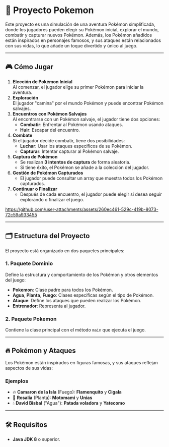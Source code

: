 # 🐾 Proyecto Pokemon

Este proyecto es una simulación de una aventura Pokémon simplificada, donde los jugadores pueden elegir su Pokémon inicial, explorar el mundo, combatir y capturar nuevos Pokémon. Además, los Pokémon añadidos están inspirados en personajes famosos, y sus ataques están relacionados con sus vidas, lo que añade un toque divertido y único al juego.

---

## 🎮 Cómo Jugar
1. **Elección de Pokémon Inicial**  
   Al comenzar, el jugador elige su primer Pokémon para iniciar la aventura.
2. **Exploración**  
   El jugador "camina" por el mundo Pokémon y puede encontrar Pokémon salvajes.
3. **Encuentros con Pokémon Salvajes**  
   Al encontrarse con un Pokémon salvaje, el jugador tiene dos opciones:  
   - **Combatir**: Enfrentar al Pokémon usando ataques.  
   - **Huir**: Escapar del encuentro.
4. **Combate**  
   Si el jugador decide combatir, tiene dos posibilidades:  
   - **Luchar**: Usar los ataques específicos de su Pokémon.  
   - **Capturar**: Intentar capturar al Pokémon salvaje.
5. **Captura de Pokémon**  
   - Se realizan **3 intentos de captura** de forma aleatoria.  
   - Si tiene éxito, el Pokémon se añade a la colección del jugador.  
6. **Gestión de Pokémon Capturados**  
   - El jugador puede consultar un array que muestra todos los Pokémon capturados.
7. **Continuar o Finalizar**  
   - Después de cada encuentro, el jugador puede elegir si desea seguir explorando o finalizar el juego.


https://github.com/user-attachments/assets/260ec461-529c-419b-8073-72c59a933455


---

## 🗂️ Estructura del Proyecto
El proyecto está organizado en dos paquetes principales:

### **1. Paquete Dominio**
Define la estructura y comportamiento de los Pokémon y otros elementos del juego:
- **Pokemon**: Clase padre para todos los Pokémon.
- **Agua**, **Planta**, **Fuego**: Clases específicas según el tipo de Pokémon.
- **Ataque**: Define los ataques que pueden realizar los Pokémon.
- **Entrenador**: Representa al jugador.

### **2. Paquete Pokemon**
Contiene la clase principal con el método `main` que ejecuta el juego.

---

## 🔥 Pokémon y Ataques
Los Pokémon están inspirados en figuras famosas, y sus ataques reflejan aspectos de sus vidas:

### **Ejemplos**
- 🔥 **Camaron de la Isla** (Fuego): **Flamenquito** y **Cigala**
- 🌱 **Rosalía** (Planta): **Motomami** y **Unias**
- 💧 **David Bisbal** ("Agua"): **Patada voladora** y **Yatecomo**

---

## 🛠️ Requisitos
- **Java JDK 8** o superior.


